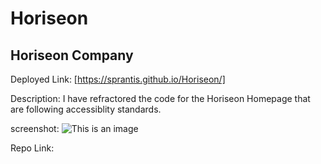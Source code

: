# Horiseon 
## Horiseon Company

Deployed Link: 
 [https://sprantis.github.io/Horiseon/]

Description:
I have refractored the code for the Horiseon Homepage that are following accessiblity standards.

screenshot:
![This is an image](https://myoctocat.com/assets/images/base-octocat.svg)

Repo Link:




